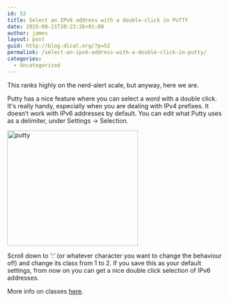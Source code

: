 ```yaml
---
id: 52
title: Select an IPv6 address with a double-click in PuTTY
date: 2015-09-21T20:23:26+01:00
author: james
layout: post
guid: http://blog.dical.org/?p=52
permalink: /select-an-ipv6-address-with-a-double-click-in-putty/
categories:
  - Uncategorized
---
```

This ranks highly on the nerd-alert scale, but anyway, here we are.

Putty has a nice feature where you can select a word with a double click. It's really handy, especially when you are dealing with IPv4 prefixes. It doesn’t work with IPv6 addresses by default. You can edit what Putty uses as a delimiter, under Settings -> Selection.

<!--end_excerpt-->

[<img loading="lazy" class="aligncenter size-medium wp-image-53" src="https://i2.wp.com/blog.dical.org/wp-content/uploads/2015/09/putty.png?resize=300%2C266&#038;ssl=1" alt="putty" width="300" height="266" srcset="https://i2.wp.com/blog.dical.org/wp-content/uploads/2015/09/putty.png?resize=300%2C266&ssl=1 300w, https://i2.wp.com/blog.dical.org/wp-content/uploads/2015/09/putty.png?w=615&ssl=1 615w" sizes="(max-width: 300px) 85vw, 300px" data-recalc-dims="1" />](https://i2.wp.com/blog.dical.org/wp-content/uploads/2015/09/putty.png?ssl=1)

Scroll down to ‘:’ (or whatever character you want to change the behaviour of!) and change its class from 1 to 2. If you save this as your default settings, from now on you can get a nice double click selection of IPv6 addresses.

More info on classes <a href="http://the.earth.li/~sgtatham/putty/0.60/htmldoc/Chapter4.html#config-charclasses" target="_blank" rel="noopener noreferrer">here</a>.